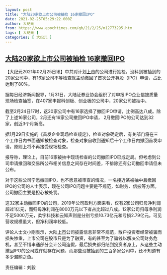 ```yaml
---
layout: post
title: "大陆20家欲上市公司被抽检 16家撤回IPO"
date: 2021-02-25T05:29:22.000Z
author: 大纪元
from: https://www.epochtimes.com/gb/21/2/25/n12773295.htm
tags: [ 大纪元 ]
categories: [ 大纪元 ]
---
```

<!--1614230962000-->
[大陆20家欲上市公司被抽检 16家撤回IPO](https://www.epochtimes.com/gb/21/2/25/n12773295.htm)
------

<div>
<p>【大纪元2021年02月25日讯】中共对计划<a href="https://www.epochtimes.com/gb/tag/%E4%B8%8A%E5%B8%82.html">上市</a>的公司进行抽检，没料到被抽到的20家公司中，有16家公司不等检查就主动撤回了首次公开募股（IPO）申请，占比达到了80%。</p><p>据每日经济新闻报导，1月31日，大陆证券业协会组织了对申报IPO企业信披质量现场检查抽签，在407家申报科创板、创业板的公司中，20家公司被抽中。</p><p>截至2月24日17时，这20家公司中有16家选择了撤回IPO申请，比例高达八成。除了上述16家公司，2月还有16家公司撤回IPO申请， 2月撤回IPO的公司达到32家，创近3个月新高。</p><p>据1月29日实施的《首发企业现场检查规定》，检查对象确定后，有关部门将在三个工作日内书面通知被检查对象，检查对象自收到通知后十个工作日内撤回首发申请，原则上将不再接受现场检查。</p><p>报导称，理论上，目前16家被抽中现场检查的公司撤回IPO已成定局。但考虑到公司申请撤回和交易所公布相关信息之间存在时间差，不排除还有公司撤回申请但未公布。</p><p>对于这些公司宁愿撤回IPO，也不愿意被审查的情况，一名接近某被抽中且撤回IPO的公司的人士表示，现在公司IPO问题主要是不规范，如财务、信披等方面。公司撤回主要是担心被处罚。</p><p>这32家主动撤回IPO的公司，2019年公司盈利方面来看，仅有2家公司归母净利润超过1亿元，而归母净利润在8000万元以下者占比超过八成。12家公司归母净利润不足5000万元，柔宇科技和云知声则是分别亏损10.73亿元和亏损2.79亿元。可见营收规模虽大，但净利润率较低。</p><p>评论人士文小刚表示，大陆<a href="https://www.epochtimes.com/gb/tag/%E4%B8%8A%E5%B8%82.html">上市</a>公司披露信息非常不规范，散户投资者经常被骗而损失惨重，上市公司在股市只是为了融资，有的甚至为了骗钱以解决公司财务危机，甚至不惜串通部分会计公司造假，最后损失都归结到投资者身上，从这些主动撤回IPO的公司或许就存在问题，而那些没被抽到的三百多家公司中，还不知道有多少漏网之鱼。</p><p>责任编辑：刘毅</p>
</div>
